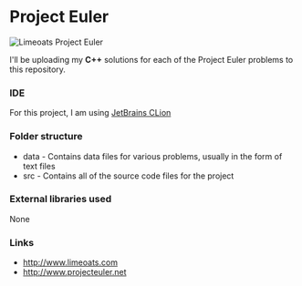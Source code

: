 # Project Euler

![Limeoats Project Euler](https://projecteuler.net/profile/Limeoats.png?55)

I'll be uploading my **C++** solutions for each of the Project Euler problems to this repository.

### IDE
For this project, I am using [JetBrains CLion](http://www.jetbrains.com/clion)

### Folder structure
* data - Contains data files for various problems, usually in the form of text files
* src - Contains all of the source code files for the project

### External libraries used
None

### Links
* http://www.limeoats.com
* http://www.projecteuler.net
